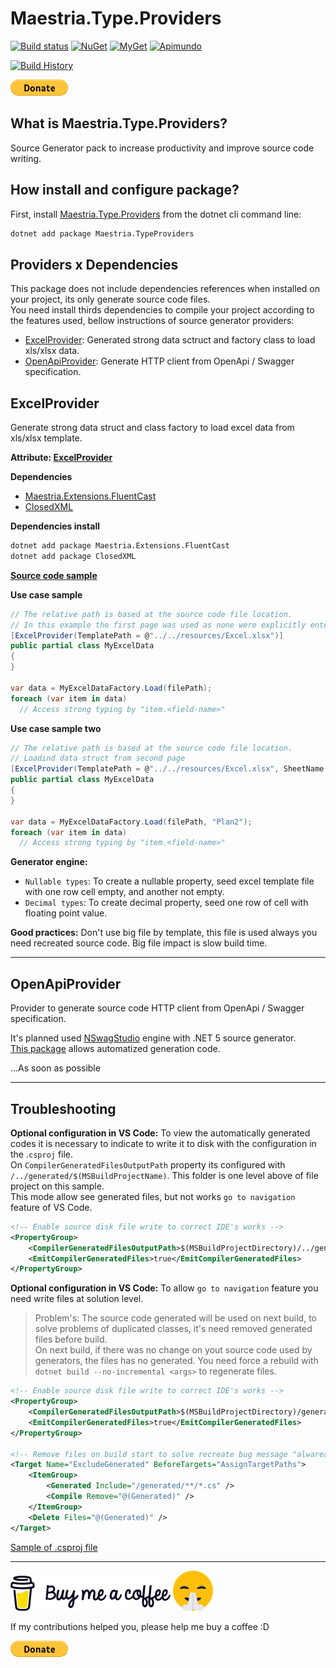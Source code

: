 # Maestria.Type.Providers

[![Build status](https://ci.appveyor.com/api/projects/status/mvosd40vqsgrvkr0/branch/master?svg=true)](https://ci.appveyor.com/project/fabionaspolini/maestria-typeproviders/branch/master)
[![NuGet](https://buildstats.info/nuget/Maestria.TypeProviders)](https://www.nuget.org/packages/Maestria.TypeProviders)
[![MyGet](https://img.shields.io/myget/maestrianet/v/Maestria.TypeProviders?label=MyGet)](https://www.myget.org/feed/maestrianet/package/nuget/Maestria.TypeProviders)
[![Apimundo](https://img.shields.io/badge/Maestria.TypeProviders%20API-Apimundo-728199.svg)](https://apimundo.com/organizations/nuget-org/nuget-feeds/public/packages/Maestria.TypeProviders/versions/latest?tab=types)


[![Build History](https://buildstats.info/appveyor/chart/fabionaspolini/maestria-typeproviders?branch=master)](https://ci.appveyor.com/project/fabionaspolini/maestria-typeproviders/history?branch=master)

[![donate](https://raw.githubusercontent.com/MaestriaNet/TypeProviders/master/resources/btn_donate.gif)](https://www.paypal.com/donate?hosted_button_id=8RSES6GAYH9BL)

## What is Maestria.Type.Providers?

Source Generator pack to increase productivity and improve source code writing.

## How install and configure package?

First, install [Maestria.Type.Providers](https://www.nuget.org/packages/Maestria.TypeProviders/) from the dotnet cli command line:

```bash
dotnet add package Maestria.TypeProviders
```

## Providers x Dependencies

This package does not include dependencies references when installed on your project, its only generate source code files.  
You need install thirds dependencies to compile your project according to the features used, bellow instructions of source generator providers:

- [ExcelProvider](#excelprovider): Generated strong data sctruct and factory class to load xls/xlsx data.
- [OpenApiProvider](#openapiprovider): Generate HTTP client from OpenApi / Swagger specification.

## ExcelProvider

Generate strong data struct and class factory to load excel data from xls/xlsx template.  

**Attribute: [ExcelProvider](src/Excel/ExcelProviderAttribute.cs)**

**Dependencies**
- [Maestria.Extensions.FluentCast](https://github.com/MaestriaNet/Extensions.FluentCast)
- [ClosedXML](https://github.com/ClosedXML/ClosedXML)

**Dependencies install**

```bash
dotnet add package Maestria.Extensions.FluentCast
dotnet add package ClosedXML
```
**[Source code sample](samples/ExcelSample/Program.cs#L12)**

**Use case sample**

```csharp
// The relative path is based at the source code file location.
// In this example the first page was used as none were explicitly entered.
[ExcelProvider(TemplatePath = @"../../resources/Excel.xlsx")]
public partial class MyExcelData
{
}

var data = MyExcelDataFactory.Load(filePath);
foreach (var item in data)
  // Access strong typing by "item.<field-name>"
```

**Use case sample two**

```csharp
// The relative path is based at the source code file location.
// Loadind data struct from second page
[ExcelProvider(TemplatePath = @"../../resources/Excel.xlsx", SheetName = "Plan2")]
public partial class MyExcelData
{
}

var data = MyExcelDataFactory.Load(filePath, "Plan2");
foreach (var item in data)
  // Access strong typing by "item.<field-name>"
```

**Generator engine:**

- `Nullable types`: To create a nullable property, seed excel template file with one row cell empty, and another not empty.
- `Decimal types`: To create decimal property, seed one row of cell with floating point value.

**Good practices:** Don't use big file by template, this file is used always you need recreated source code. Big file impact is slow build time.  

----

## OpenApiProvider

Provider to generate source code HTTP client from OpenApi / Swagger specification.

It's planned used [NSwagStudio](https://github.com/RicoSuter/NSwag) engine with .NET 5 source generator.  
[This package](https://github.com/RicoSuter/NSwag/wiki/CSharpClientGenerator) allows automatized generation code.

...As soon as possible

----

## Troubleshooting

**Optional configuration in VS Code:** To view the automatically generated codes it is necessary to indicate to write it to disk with the configuration in the .`csproj` file.  
On `CompilerGeneratedFilesOutputPath` property its configured with `/../generated/$(MSBuildProjectName)`. This folder is one level above of file project on this sample.  
This mode allow see generated files, but not works `go to navigation` feature of VS Code.

```xml
<!-- Enable source disk file write to correct IDE's works -->
<PropertyGroup>
    <CompilerGeneratedFilesOutputPath>$(MSBuildProjectDirectory)/../generated/$(MSBuildProjectName)</CompilerGeneratedFilesOutputPath>
    <EmitCompilerGeneratedFiles>true</EmitCompilerGeneratedFiles>
</PropertyGroup>
```

**Optional configuration in VS Code:** To allow `go to navigation` feature you need write files at solution level.  
> Problem's: The source code generated will be used on next build, to solve problems of duplicated classes,
it's need removed generated files before build.  
On next build, if there was no change on yout source code used by generators, the files has no generated. You need force a rebuild with `dotnet build --no-incremental <args>` to regenerate files.

```xml
<!-- Enable source disk file write to correct IDE's works -->
<PropertyGroup>
    <CompilerGeneratedFilesOutputPath>$(MSBuildProjectDirectory)/generated/$(MSBuildProjectName)</CompilerGeneratedFilesOutputPath>
    <EmitCompilerGeneratedFiles>true</EmitCompilerGeneratedFiles>
</PropertyGroup>

<!-- Remove files on build start to solve recreate bug message "alwaready exists" -->
<Target Name="ExcludeGenerated" BeforeTargets="AssignTargetPaths">
    <ItemGroup>
        <Generated Include="/generated/**/*.cs" />
        <Compile Remove="@(Generated)" />
    </ItemGroup>
    <Delete Files="@(Generated)" />
</Target>
```

[Sample of .csproj file](samples/ExcelSample/ExcelSample.csproj#L4)

----

[![buy-me-a-coffee](https://raw.githubusercontent.com/MaestriaNet/TypeProviders/master/resources/buy-me-a-coffee.png)](https://www.paypal.com/donate?hosted_button_id=8RSES6GAYH9BL)
[![smile.png](https://raw.githubusercontent.com/MaestriaNet/TypeProviders/master/resources/smile.png)](https://www.paypal.com/donate?hosted_button_id=8RSES6GAYH9BL)

If my contributions helped you, please help me buy a coffee :D

[![donate](https://raw.githubusercontent.com/MaestriaNet/TypeProviders/master/resources/btn_donate.gif)](https://www.paypal.com/donate?hosted_button_id=8RSES6GAYH9BL)
